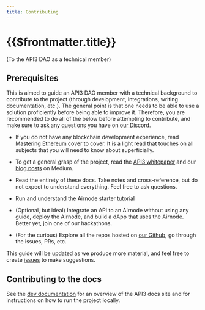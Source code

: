 ```yaml
---
title: Contributing
---
```


# {{$frontmatter.title}}

<TOC class="table-of-contents" :include-level="[2,3]" />

(To the API3 DAO as a technical member)

## Prerequisites

This is aimed to guide an API3 DAO member with a technical background to
contribute to the project (through development, integrations, writing
documentation, etc.). The general point is that one needs to be able to use a
solution proficiently before being able to improve it. Therefore, you are
recommended to do all of the below before attempting to contribute, and make
sure to ask any questions you have on
[our Discord](https://discord.gg/qnRrcfnm5W).

- If you do not have any blockchain development experience, read
  [Mastering Ethereum](https://github.com/ethereumbook/ethereumbook) cover to
  cover. It is a light read that touches on all subjects that you will need to
  know about superficially.

- To get a general grasp of the project, read the
  [API3 whitepaper](https://github.com/api3dao/api3-whitepaper/blob/master/api3-whitepaper.pdf)
  and our [blog posts](./symlink-blog-posts.md) on Medium.

- Read the entirety of these docs. Take notes and cross-reference, but do not
  expect to understand everything. Feel free to ask questions.

- Run and understand the Airnode starter tutorial

- (Optional, but ideal) Integrate an API to an Airnode without using any guide,
  deploy the Airnode, and build a dApp that uses the Airnode. Better yet, join
  one of our hackathons.

- (For the curious) Explore all the repos hosted on
  [our Github](https://github.com/api3dao), go through the issues, PRs, etc.

This guide will be updated as we produce more material, and feel free to create
[issues](https://github.com/api3dao/api3-docs/issues) to make suggestions.

## Contributing to the docs

See the [dev documentation](/dev/) for an overview of the API3 docs site and for
instructions on how to run the project locally.
